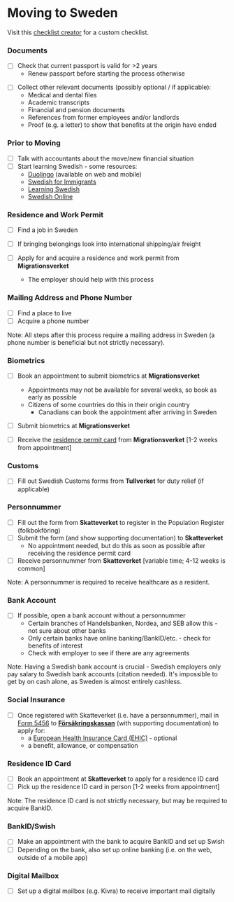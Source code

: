 # Moving to Sweden

<!--
## Pre-Arrival
-->

Visit this [checklist creator](https://www.movetogothenburg.com/personal-guide/#questions) for a custom checklist.

### Documents
- [ ] Check that current passport is valid for >2 years
  - Renew passport before starting the process otherwise
<!-- something about multiple passports -->

<!--
  - Marriage or domestic partnership certificate
  - Birth certificate for each child
-->

- [ ] Collect other relevant documents (possibly optional / if applicable):
  - Medical and dental files
  - Academic transcripts
  - Financial and pension documents
  - References from former employees and/or landlords
  - Proof (e.g. a letter) to show that benefits at the origin have ended

<!-- life and accident insurance -->

### Prior to Moving
- [ ] Talk with accountants about the move/new financial situation
- [ ] Start learning Swedish - some resources:
  - [Duolingo](https://www.duolingo.com/) (available on web and mobile)
  - [Swedish for Immigrants](https://vuxenutbildning.stockholm/sfi/swedish-for-immigrants/)
  - [Learning Swedish](https://learningswedish.se/courses/)
  - [Swedish Online](http://www.folkuniversitetet.se/In-English/Swedish-courses/Swedish-On-Line/)

### Residence and Work Permit
- [ ] Find a job in Sweden

- [ ] If bringing belongings look into international shipping/air freight

- [ ] Apply for and acquire a residence and work permit from **Migrationsverket**
  - The employer should help with this process

### Mailing Address and Phone Number
- [ ] Find a place to live
- [ ] Acquire a phone number

Note: All steps after this process require a mailing address in Sweden (a phone number is beneficial but not strictly necessary).

### Biometrics
- [ ] Book an appointment to submit biometrics at **Migrationsverket**
  - Appointments may not be available for several weeks, so book as early as possible
  - Citizens of some countries do this in their origin country
    - Canadians can book the appointment after arriving in Sweden
- [ ] Submit biometrics at **Migrationsverket**

- [ ] Receive the [residence permit card](https://www.migrationsverket.se/English/Private-individuals/Residence-permit-card.html) from **Migrationsverket** [1-2 weeks from appointment]

### Customs
- [ ] Fill out Swedish Customs forms from **Tullverket** for duty relief (if applicable)

### Personnummer
- [ ] Fill out the form from **Skatteverket** to register in the Population Register (folkbokföring)
- [ ] Submit the form (and show supporting documentation) to **Skatteverket**
  - No appointment needed, but do this as soon as possible after receiving the residence permit card
- [ ] Receive personnummer from **Skatteverket** [variable time; 4-12 weeks is common]

Note: A personnummer is required to receive healthcare as a resident.

### Bank Account
- [ ] If possible, open a bank account without a personnummer
  - Certain branches of Handelsbanken, Nordea, and SEB allow this - not sure about other banks
  - Only certain banks have online banking/BankID/etc. - check for benefits of interest
  - Check with employer to see if there are any agreements

Note: Having a Swedish bank account is crucial - Swedish employers only pay salary to Swedish bank accounts (citation needed). It's impossible to get by on cash alone, as Sweden is almost entirely cashless.

### Social Insurance
- [ ] Once registered with Skatteverket (i.e. have a personnummer), mail in [Form 5456](https://www.forsakringskassan.se/privatpers/flytta-till-arbeta-studera-eller-nyanland-i-sverige/flytta-till_sverige/) to [**Försäkringskassan**](www.forsakringskassan.se) (with supporting documentation) to apply for:
  - a [European Health Insurance Card (EHIC)](https://www.forsakringskassan.se/privatpers/resa_arbeta_studera_eller_fa_vard_utomlands/resa_utomlands/) - optional
  - a benefit, allowance, or compensation

### Residence ID Card
- [ ] Book an appointment at **Skatteverket** to apply for a residence ID card
- [ ] Pick up the residence ID card in person [1-2 weeks from appointment]

Note: The residence ID card is not strictly necessary, but may be required to acquire BankID.

### BankID/Swish
- [ ] Make an appointment with the bank to acquire BankID and set up Swish
- [ ] Depending on the bank, also set up online banking (i.e. on the web, outside of a mobile app)

### Digital Mailbox
- [ ] Set up a digital mailbox (e.g. Kivra) to receive important mail digitally

<!--
// todo
- getting mail
- paying bills
- savings accounts?
- taxes
- pension
- healthcare
// out of scope
- driver's licence
- student visa
- loans / mortgages
-->

<!--
https://sweden.se/society/10-tips-for-your-move-to-sweden/
https://sweden.se/society/20-things-to-know-before-moving-to-sweden/
https://www.internations.org/go/moving-to-sweden
https://www.thelocal.se/20160803/17-mistakes-foreigners-make-when-moving-to-sweden
https://www.thelocal.se/20150602/a-stockholmers-guide-to-navigating-the-stockholm-tube
https://www.thelocal.se/20150818/ten-words-to-learn-before-dating-in-sweden
https://www.thelocal.se/20170207/what-are-the-biggest-challenges-of-moving-to-sweden-relocate-to-sweden-tlccu
https://transferwise.com/gb/blog/moving-to-sweden-guide
-->
